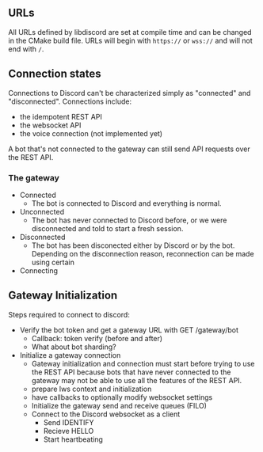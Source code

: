 ## URLs
All URLs defined by libdiscord are set at compile time and can be changed in the CMake build file.
URLs will begin with ``https://`` or ``wss://`` and will not end with ``/``.

## Connection states
Connections to Discord can't be characterized simply as "connected" and "disconnected". Connections include:
* the idempotent REST API
* the websocket API
* the voice connection (not implemented yet)

A bot that's not connected to the gateway can still send API requests over the REST API.

### The gateway
* Connected
  * The bot is connected to Discord and everything is normal.
* Unconnected
  * The bot has never connected to Discord before, or we were disconnected and told to start a fresh session.
* Disconnected
  * The bot has been disconected either by Discord or by the bot. Depending on the disconnection reason, reconnection
  can be made using certain 
* Connecting

## Gateway Initialization
Steps required to connect to discord:
* Verify the bot token and get a gateway URL with GET /gateway/bot
    * Callback: token verify (before and after)
    * What about bot sharding?
* Initialize a gateway connection
    * Gateway initialization and connection must start before trying to use the REST API because bots that have never 
    connected to the gateway may not be able to use all the features of the REST API.
    * prepare lws context and initialization
    * have callbacks to optionally modify websocket settings
    * Initialize the gateway send and receive queues (FILO)
    * Connect to the Discord websocket as a client
        * Send IDENTIFY
        * Recieve HELLO
        * Start heartbeating
    
        